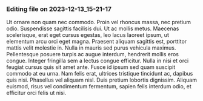 

### Editing file on 2023-12-13_15-21-17

Ut ornare non quam nec commodo. Proin vel rhoncus massa, nec pretium odio. Suspendisse sagittis facilisis dui. Ut ac mollis metus. Maecenas scelerisque, erat eget cursus egestas, leo lacus laoreet ipsum, ut elementum arcu orci eget magna. Praesent aliquam sagittis est, porttitor mattis velit molestie in. Nulla in mauris sed purus vehicula maximus. Pellentesque posuere turpis ac augue interdum, hendrerit mollis eros congue. Integer fringilla sem a lectus congue efficitur. Nulla in nisi et orci feugiat cursus quis sit amet ante. Fusce id ipsum sed quam suscipit commodo at eu urna. Nam felis erat, ultrices tristique tincidunt ac, dapibus quis nisi. Phasellus vel aliquam nisl. Duis pretium lobortis dignissim. Aliquam euismod, risus vel condimentum fermentum, sapien felis interdum odio, et efficitur orci felis ut nisi.


